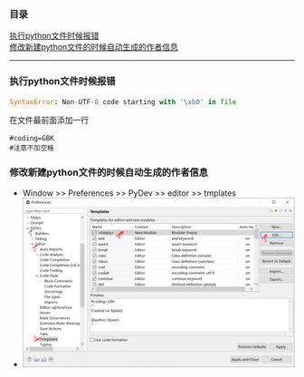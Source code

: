 ### 目录
[执行python文件时候报错](#执行python文件时候报错)    
[修改新建python文件的时候自动生成的作者信息](#修改新建python文件的时候自动生成的作者信息)

-----
### 执行python文件时候报错
```Python
SyntaxError: Non-UTF-8 code starting with '\xb0' in file
```
在文件最前面添加一行
```
#coding=GBK
#注意不加空格
```


### 修改新建python文件的时候自动生成的作者信息
- Window >> Preferences >> PyDev >> editor >> tmplates
- ![image](https://github.com/Anna-Joe/Python3-Learning/blob/master/%E4%BF%AE%E6%94%B9%E6%96%B0%E5%BB%BA%E6%96%87%E4%BB%B6%E4%BD%9C%E8%80%85%E4%BF%A1%E6%81%AF.png)

